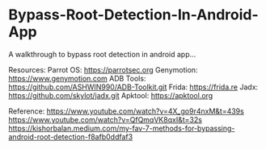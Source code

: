 # Bypass-Root-Detection-In-Android-App

A walkthrough to bypass root detection in android app...

Resources:
Parrot OS: https://parrotsec.org
Genymotion: https://www.genymotion.com
ADB Tools: https://github.com/ASHWIN990/ADB-Toolkit.git
Frida: https://frida.re
Jadx: https://github.com/skylot/jadx.git
Apktool: https://apktool.org

Reference:
https://www.youtube.com/watch?v=4X_go9r4nxM&t=439s
https://www.youtube.com/watch?v=QfQmqVK8qxI&t=32s
https://kishorbalan.medium.com/my-fav-7-methods-for-bypassing-android-root-detection-f8afb0ddfaf3
